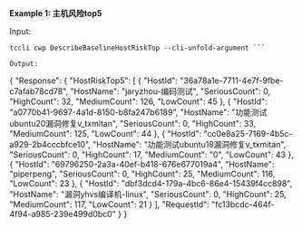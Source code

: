 **Example 1: 主机风险top5**



Input: 

```
tccli cwp DescribeBaselineHostRiskTop --cli-unfold-argument ```

Output: 
```
{
    "Response": {
        "HostRiskTop5": [
            {
                "HostId": "36a78a1e-7711-4e7f-9fbe-c7afab78cd78",
                "HostName": "jaryzhou-编码测试",
                "SeriousCount": 0,
                "HighCount": 32,
                "MediumCount": 126,
                "LowCount": 45
            },
            {
                "HostId": "a0770b41-9697-4a1d-8150-b8fa247b6189",
                "HostName": "功能测试ubuntu20漏洞修复v_txmitan",
                "SeriousCount": 0,
                "HighCount": 33,
                "MediumCount": 125,
                "LowCount": 44
            },
            {
                "HostId": "cc0e8a25-7169-4b5c-a929-2b4cccbfce10",
                "HostName": "功能测试ubuntu18漏洞修复v_txmitan",
                "SeriousCount": 0,
                "HighCount": 17,
                "MediumCount": "0",
                "LowCount": 43
            },
            {
                "HostId": "69796250-2a3a-40ef-b418-676e677019a4",
                "HostName": "piperpeng",
                "SeriousCount": 0,
                "HighCount": 25,
                "MediumCount": 116,
                "LowCount": 23
            },
            {
                "HostId": "dbf3dcd4-179a-4bc6-86e4-15439f4cc898",
                "HostName": "漏洞yhvs编译机-linux",
                "SeriousCount": 0,
                "HighCount": 25,
                "MediumCount": 117,
                "LowCount": 21
            }
        ],
        "RequestId": "fc13bcdc-464f-4f94-a985-239e499d0bc0"
    }
}
```

